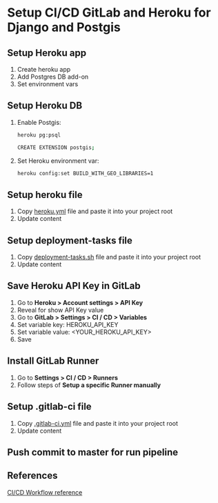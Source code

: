 # Setup CI/CD GitLab and Heroku for Django and Postgis

## Setup Heroku app

1. Create heroku app
1. Add Postgres DB add-on
1. Set environment vars

## Setup Heroku DB

1. Enable Postgis:

    ```bash
    heroku pg:psql
    ```

    ```bash
    CREATE EXTENSION postgis;
    ```

1. Set Heroku environment var:

    ```bash
    heroku config:set BUILD_WITH_GEO_LIBRARIES=1
    ```

## Setup heroku file

1. Copy [heroku.yml](heroku.yml) file and paste it into your project root
1. Update content

## Setup deployment-tasks file

1. Copy [deployment-tasks.sh](deployment-tasks.sh) file and paste it into your project root
1. Update content

## Save Heroku API Key in GitLab

1. Go to **Heroku > Account settings > API Key**
1. Reveal for show API Key value
1. Go to **GitLab > Settings > CI / CD > Variables**
1. Set variable key: HEROKU_API_KEY
1. Set variable value: <YOUR_HEROKU_API_KEY>
1. Save

## Install GitLab Runner

1. Go to **Settings > CI / CD > Runners**
1. Follow steps of **Setup a specific Runner manually**

## Setup .gitlab-ci file

1. Copy [.gitlab-ci.yml](.gitlab-ci.yml) file and paste it into your project root
1. Update content

## Push commit to master for run pipeline

## References

[CI/CD Workflow reference](/CI-CD-Workflow.jpg)